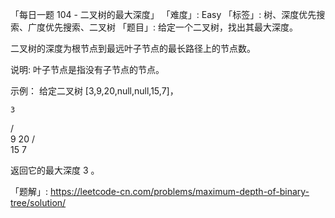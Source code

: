 「每日一题 104 - 二叉树的最大深度」
「难度」: Easy
「标签」: 树、深度优先搜索、广度优先搜索、二叉树
「题目」: 给定一个二叉树，找出其最大深度。

二叉树的深度为根节点到最远叶子节点的最长路径上的节点数。

说明: 叶子节点是指没有子节点的节点。

示例：
给定二叉树 [3,9,20,null,null,15,7]，

    3
   / \
  9  20
    /  \
   15   7

返回它的最大深度 3 。


「题解」: https://leetcode-cn.com/problems/maximum-depth-of-binary-tree/solution/